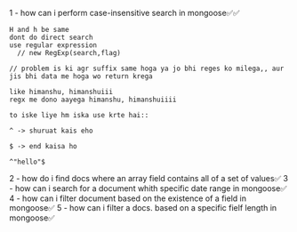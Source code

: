 <!-- todo: INTERMIDAITE MONGODB -->

1 - how can i perform case-insensitive search in mongoose✅✅

    H and h be same
    dont do direct search
    use regular expression
      // new RegExp(search,flag)

    // problem is ki agr suffix same hoga ya jo bhi reges ko milega,, aur jis bhi data me hoga wo return krega

    like himanshu, himanshuiii
    regx me dono aayega himanshu, himanshuiiii

    to iske liye hm iska use krte hai::
    
    ^ -> shuruat kais eho

    $ -> end kaisa ho

    ^"hello"$

2 - how do i find docs where an array field contains all of a set of values✅
3 - how can i search for a document whith  specific date range in mongoose✅
4 - how can i filter document based on the existence of a field in mongoose✅
5 - how can i  filter a docs. based on a specific fielf length in mongoose✅
